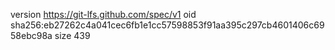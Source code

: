 version https://git-lfs.github.com/spec/v1
oid sha256:eb27262c4a041cec6fb1e1cc57598853f91aa395c297cb4601406c6958ebc98a
size 439
